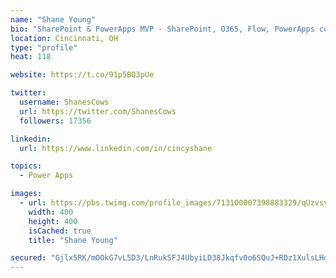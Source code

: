 ```yaml
---
name: "Shane Young"
bio: "SharePoint & PowerApps MVP - SharePoint, O365, Flow, PowerApps consulting? @PowerApps911 | Pure Snark? You found it."
location: Cincinnati, OH
type: "profile"
heat: 118

website: https://t.co/91p5BQ3pUe

twitter:
  username: ShanesCows
  url: https://twitter.com/ShanesCows
  followers: 17356

linkedin:
  url: https://www.linkedin.com/in/cincyshane

topics:
  - Power Apps

images:
  - url: https://pbs.twimg.com/profile_images/713100007398883329/qUzvsvQ3_400x400.jpg
    width: 400
    height: 400
    isCached: true
    title: "Shane Young"

secured: "Gjlx5RK/mOOkG7vL5D3/LnRukSFJ4UbyiLD38Jkqfv0o6SQuJ+RDz1XulsLHdolEYYQ5VXdwzTUzOH8iyKndc2DlaDQMIxiglrz6lp772W4YvXjDlfADu7oI2s8zh2R696Zv3zP5oi1HhJkTbpuQHzIvAW43tTg1AvmkyIdsyNrF1ZAc4uNYU+iFyREufCDfwVL4ZVw8T5UeXFuorVdfowkLyr9YpSCllm38hevVJM7jsua9ESt1aKe+iLGWgFMnhpp3SCZOGCJPpqrjoJkTHJHnMUoDBg8CTDXgHjzsy2lxOhNTnJ3OwwWp5+RSgBLIQO5vblfJYOOc9er1MM74nSL5Z+XTxfFsY+I2Z9T5bXrrntVHKuuGAA7WlnRLoUnbD/8IR2JW8BDTH1A5mUOzKczZUOUkD6lzBQof1sHltGc=;Y8GqvTMKRA0DvG232OzbeA=="
---
```


